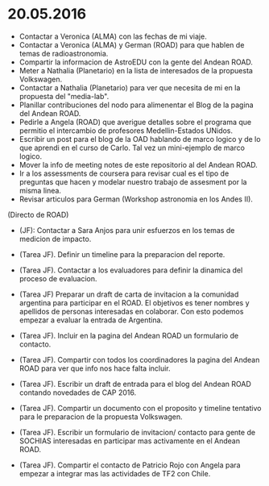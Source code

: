 # 20.05.2016

* Contactar a Veronica (ALMA) con las fechas de mi viaje.  
* Contactar a Veronica (ALMA) y German (ROAD) para que hablen de temas
  de radioastronomia.  
* Compartir la informacion de AstroEDU con la gente del Andean ROAD.
* Meter a Nathalia (Planetario) en la lista de interesados de la
  propuesta Volkswagen.
* Contactar a Nathalia (Planetario) para ver que necesita de mi en la
  propuesta del "media-lab". 
* Planillar contribuciones del nodo para alimenentar el Blog de la
  pagina del Andean ROAD. 
* Pedirle a Angela (ROAD) que averigue detalles sobre el programa que
  permitio el intercambio de profesores Medellin-Estados UNidos.  
* Escribir un post para el blog de la OAD hablando de marco logico y
  de lo que aprendi en el curso de Carlo. Tal vez un mini-ejemplo de
  marco logico.
* Mover la info de meeting notes de este repositorio al del Andean
  ROAD. 
* Ir a los assessments de coursera para revisar cual es el tipo de
  preguntas que hacen y modelar nuestro trabajo de assesment por la
  misma linea.
* Revisar articulos para German (Workshop astronomia en los Andes
  II). 

(Directo de ROAD)

* (JF): Contactar a Sara Anjos para unir esfuerzos en los temas de medicion de impacto.

* (Tarea JF). Definir un timeline para la preparacion del reporte.

* (Tarea JF). Contactar a los evaluadores para definir la dinamica del
  proceso de evaluacion.

* (Tarea JF) Preparar un draft de carta de invitacion a la comunidad
  argentina para participar en el ROAD. El objetivos es tener nombres
  y apellidos de personas interesadas en colaborar. Con esto podemos
  empezar a evaluar la entrada de Argentina.


* (Tarea JF). Incluir en la pagina del Andean ROAD un formulario de
  contacto. 

* (Tarea JF). Compartir con todos los coordinadores la pagina del
  Andean ROAD para ver que info nos hace falta incluir.

* (Tarea JF). Escribir un draft de entrada para el blog del Andean
  ROAD contando novedades de CAP 2016. 

* (Tarea JF). Compartir un documento con el proposito y timeline
  tentativo para le preparacion de la propuesta Volkswagen.

* (Tarea JF). Escribir un formulario de invitacion/ contacto para
  gente de SOCHIAS interesadas en participar mas activamente en el
  Andean ROAD. 


* (Tarea JF). Compartir el contacto de Patricio Rojo con Angela para
  empezar a integrar mas las actividades de TF2 con Chile.